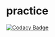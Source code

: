 # practice
[![Codacy Badge](https://api.codacy.com/project/badge/Grade/9bbfbdef40ef45d49a35fbb341c790a7)](https://app.codacy.com/manual/Benvoleo/practice?utm_source=github.com&utm_medium=referral&utm_content=Benvoleo/practice&utm_campaign=Badge_Grade_Dashboard)
